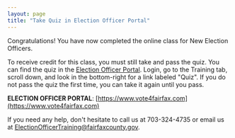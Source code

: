 ```yaml
---
layout: page
title: "Take Quiz in Election Officer Portal"
---
```


Congratulations! You have now completed the online class for New Election Officers.

To receive credit for this class, you must still take and pass the quiz. You can find the quiz in the [Election Officer Portal](https://www.vote4fairfax.com). Login, go to the Training tab, scroll down, and look in the bottom-right for a link labeled &quot;Quiz&quot;. If you do not pass the quiz the first time, you can take it again until you pass.

**ELECTION OFFICER PORTAL**: [https://www.vote4fairfax.com](https://www.vote4fairfax.com)

If you need any help, don&#39;t hesitate to call us at 703-324-4735 or email us at ElectionOfficerTraining@fairfaxcounty.gov.